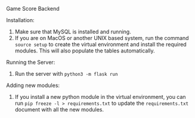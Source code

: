 Game Score Backend

Installation:
1. Make sure that MySQL is installed and running.
2. If you are on MacOS or another UNIX based system, run the command ```source setup``` to create the virtual environment and install the required modules. This will also populate the tables automatically. 

Running the Server:
1. Run the server with ```python3 -m flask run```

Adding new modules:
1. If you install a new python module in the virtual environment, you can run ```pip freeze -l > requirements.txt``` to update the ```requirements.txt``` document with all the new modules.